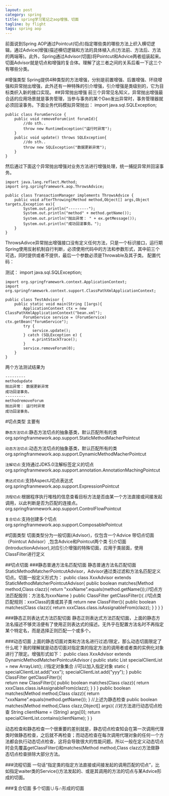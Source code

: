 ```yaml
---
layout: post
category: spring
title: spring学习笔记之aop增强、切面
tagline: by flight
tags: spring aop
---
```

前面说到Spring AOP通过Pointcut(切点)指定哪些类的哪些方法上织入横切逻辑，通过Advice(增强)描述横切逻辑和方法的具体植入点(方法前、方法后、方法的两端等)。此外，Spring通过Advisor(切面)将Pointcut和Advice两者组装起来。切面Advisor就是切点和增强的复合体。理解了这三者之间的关系后看一下这三个有哪些分类。

<!--more-->
#增强类型
Spring提供4种类型的方法增强，分别是前置增强、后置增强、环绕增强和异常抛出增强，此外还有一种特殊的引介增强，引介增强是类级别的，它为目标类织入新的接口实现。
##异常抛出增强
前三个异常见名知义，异常抛出增强最合适的应用场景就是事务管理，当参与事务的某个Dao发出异常时，事务管理器就必须回滚事务。下面业务代码模拟异常抛出：
	import java.sql.SQLException;

	public class ForumService {
		public void removeForum(int forumId){
			//do sth..
			throw new RuntimeException("运行时异常");
		}
		public void update() throws SQLException{
			//do sth..
			throw new SQLException("数据更新异常");
		}
	}

然后通过下面这个异常抛出增强对业务方法进行增强处理，统一捕捉异常并回滚事务。

	import java.lang.reflect.Method;
	import org.springframework.aop.ThrowsAdvice;

	public class TransactionManager implements ThrowsAdvice {
		public void afterThrowing(Method method,Object[] args,Object targets,Exception ex){
			System.out.println("---------");
			System.out.println("method" + method.getName());
			System.out.println("抛出异常： " + ex.getMessage());
			System.out.println("成功回滚事务。");
		}
	}

ThrowsAdivce异常抛出增强接口没有定义任何方法，只是一个标识接口，运行期Spring使用反射机制自行判断，必须使用代码中的方法和参数形式，其中前三个可选，同时提供或者不提供，最后一个参数必须是Throwable及其子类。
配置代码：
	<bean id="transactionManager" class="cn.hdu.advisor.TransactionManager"/>
	<bean id="forumServiceTarget" class="cn.hdu.advisor.ForumService"/>
	<bean id="forumService" class="org.springframework.aop.framework.ProxyFactoryBean"
		p:interceptorNames="transactionManager"
		p:target-ref="forumServiceTarget"
		p:proxyTargetClass="true"
	/>

测试：
	import java.sql.SQLException;

	import org.springframework.context.ApplicationContext;
	import org.springframework.context.support.ClassPathXmlApplicationContext;

	public class TestAdvisor {
		public static void main(String []args){
			ApplicationContext ctx = new ClassPathXmlApplicationContext("bean.xml");
			ForumService service = (ForumService) ctx.getBean("forumService");
			try {
				service.update();
			} catch (SQLException e) {
				e.printStackTrace();
			}
			service.removeForum(0);
		}
	}

两个方法测试结果为

	---------
	methodupdate
	抛出异常： 数据更新异常
	成功回滚事务。
	---------
	methodremoveForum
	抛出异常： 运行时异常
	成功回滚事务。

#切点类型
主要有

`静态方法切点`:静态方法切点的抽象基类，默认匹配所有的类	 org.springfranmework.aop.support.StaticMethodMacherPointcut

`动态方法切点`:动态方法切点的抽象基类，默认匹配所有的类	 org.springfranmework.aop.support.DynamicMethodMacherPointcut

`注解切点`:支持通过JDK5.0注解标签定义的切点  org.springfranmework.aop.support.annotation.AnnotationMachingPointcut

`表达式切点`:支持AspectJ切点表达式	 org.springfranmework.aop.support.ExpressionPointcut

`流程切点`:根据程序执行堆栈的信息查看目标方法是否由某一个方法直接或间接发起调用，以此判断是否为匹配的连接点。	 org.springfranmework.aop.support.ControlFlowPointcut

`复合切点`:支持创建多个切点	  org.springfranmework.aop.support.ComposablePointcut

#切面类型
切面类型分为一般切面(Advisor)，仅包含一个Advice
带切点切面（Pointcut Advisor）,包含Advice和Pointcut两个类
引介切面(IntroductionAdvisor),对应引介增强的特殊切面，应用于类层面，使用ClassFilter进行定义

##切点切面
###静态普通方法名匹配切面
静态普通方法名匹配切面StaticMethodMatcherPointcutAdvisor，Advisor通过类过滤和方法名匹配定义切点。切面一般定义形式为：
	public class XxxAdvisor extends StaticMethodMatcherPointcutAdvisor{
	public boolean matches(Method method,Class clazz){
			return "xxxName".equals(method.getName());//切点方法匹配股则：方法名为xxxName
		}
	public ClassFilter getClassFilter(){		//切点类匹配规则：xxxClass的类或其子类
			return new ClassFilter(){
				public boolean matches(Class clazz){
					return xxxClass.class.isAssignableFrom(clazz);
				}
			}
		}
	}

###静态正则表达式方法匹配切面
静态正则表达式方法匹配切面，上面的静态方法名描述不够灵活便有了使用正则表达式的描述。无外乎在配置方法名时不再指定某个特定名，而是选择正则匹配一个或多个。

###动态切面
上面的静态切面对类和方法名进行过滤/限定，那么动态切面限定了什么呢？我的理解就是动态切面对指定类的指定方法的调用者或者类的实例化对象进行了限定。增强形式如下：
	public class XxxAdvisor extends DynamicMethodMatcherPointcutAdvisor｛
		public static List<String> specialClientList = new ArrayList<String>();   //指定对象集合
		//可以加入指定对象
		static {
			specialClientList.add("xxx");
			specialClientList.add("yyy");
		}
		public ClassFilter getClassFilter(){		
				return new ClassFilter(){
					public boolean matches(Class clazz){
						return xxxClass.class.isAssignableFrom(clazz);
					}
				}
			}
		public boolean matches(Method method,Class clazz){
				return "xxxName".equals(method.getName());
		}
		//上述为静态检查
		public boolean matches(Method method,Class clazz,Object[] args){     //对方法进行动态切点检查
			String clientName = (String) args[0];
			return specialClientList.contains(clientName);
		}
	｝

动态检查和静态检查一个很重要的差别就是，静态切点检查知会在第一次调用代理类时做静态检查，之后就不再检查；而动态检查在每次调用代理对象的任何一个方法都会执行动态切点检查，这将会导致很大的性能问题。所以一般在定义动态切点时会先覆盖getClassFliter()和matches(Method method,Class clazz)方法做静态切点检查排除大部分方法。


###流程切面
一句话“指定类的指定方法直接或间接发起的调用匹配的切点”，比如指定waiter类的Service()方法发起的、或是其调用的方法的切点与某Advice形成的切面。

###复合切面
多个切面∪与∩形成的切面